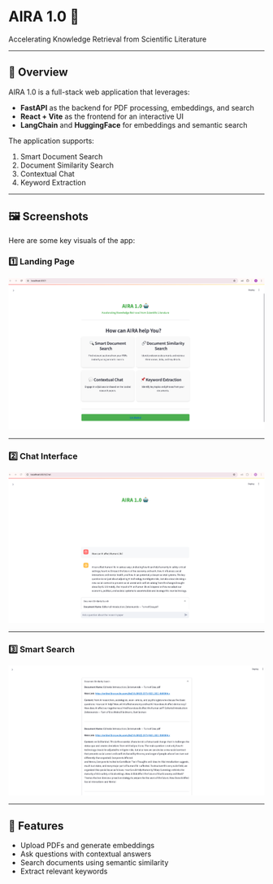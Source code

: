 # AIRA 1.0 🤖

Accelerating Knowledge Retrieval from Scientific Literature

---

## 📌 Overview

AIRA 1.0 is a full-stack web application that leverages:
- **FastAPI** as the backend for PDF processing, embeddings, and search
- **React + Vite** as the frontend for an interactive UI
- **LangChain** and **HuggingFace** for embeddings and semantic search

The application supports:
1. Smart Document Search  
2. Document Similarity Search  
3. Contextual Chat  
4. Keyword Extraction  

---

## 🖼️ Screenshots

Here are some key visuals of the app:

### 1️⃣ Landing Page

![Landing Page](image.png)

---

### 2️⃣ Chat Interface

![Chat Interface](image-1.png)

---

### 3️⃣ Smart Search

![Smart Search](image-2.png)

---

## 🚀 Features

- Upload PDFs and generate embeddings
- Ask questions with contextual answers
- Search documents using semantic similarity
- Extract relevant keywords



